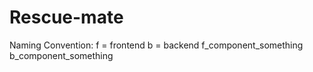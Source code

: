 # Rescue-mate

Naming Convention:
f = frontend
b = backend
f_component_something
b_component_something
